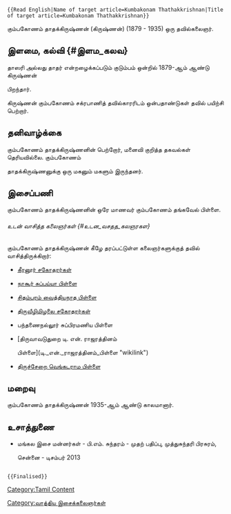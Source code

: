 ```{=mediawiki}
{{Read English|Name of target article=Kumbakonam Thathakkrishnan|Title of target article=Kumbakonam Thathakkrishnan}}
```
கும்பகோணம் தாதக்கிருஷ்ணன் (கிருஷ்ணன்) (1879 - 1935) ஒரு தவில்கலைஞர்.

## இளமை, கல்வி {#இளம_கலவ}

தாஸரி அல்லது தாதர் என்றழைக்கப்படும் குடும்பம் ஒன்றில் 1879-ஆம் ஆண்டு கிருஷ்ணன்
பிறந்தார்.

கிருஷ்ணன் கும்பகோணம் சக்ரபாணித் தவில்காரரிடம் ஒன்பதாண்டுகள் தவில் பயிற்சி பெற்றார்.

## தனிவாழ்க்கை

கும்பகோணம் தாதக்கிருஷ்ணனின் பெற்றோர், மனைவி குறித்த தகவல்கள் தெரியவில்லை. கும்பகோணம்
தாதக்கிருஷ்ணனுக்கு ஒரு மகனும் மகளும் இருந்தனர்.

## இசைப்பணி

கும்பகோணம் தாதக்கிருஷ்ணனின் ஒரே மாணவர் கும்பகோணம் தங்கவேல் பிள்ளை.

###### உடன் வாசித்த கலைஞர்கள் {#உடன_வசதத_கலஞரகள}

கும்பகோணம் தாதக்கிருஷ்ணன் கீழே தரப்பட்டுள்ள கலைஞர்களுக்குத் தவில் வாசித்திருக்கிறார்:

-   [கீரனூர் சகோதரர்கள்](கீரனூர்_சின்னத்தம்பி_பிள்ளை "wikilink")
-   [நாகூர் சுப்பய்யா பிள்ளை](நாகூர்_சுப்பய்யா_பிள்ளை "wikilink")
-   [சிதம்பரம் வைத்தியநாத பிள்ளை](சிதம்பரம்_வைத்தியநாத_பிள்ளை "wikilink")
-   [திருவீழிமிழலை சகோதரர்கள்](திருவீழிமிழலை_சுப்பிரமணிய_பிள்ளை "wikilink")
-   பந்தணைநல்லூர் சுப்பிரமணிய பிள்ளை
-   [திருவாவடுதுறை டி. என். ராஜரத்தினம்
    பிள்ளை](டி._என்._ராஜரத்தினம்_பிள்ளை "wikilink")
-   [திருச்சேறை வெங்கடராம பிள்ளை](திருச்சேறை_வெங்கடராம_பிள்ளை "wikilink")

## மறைவு

கும்பகோணம் தாதக்கிருஷ்ணன் 1935-ஆம் ஆண்டு காலமானார்.

## உசாத்துணை

-   மங்கல இசை மன்னர்கள் - பி.எம். சுந்தரம் - முதற் பதிப்பு, முத்துசுந்தரி பிரசுரம்,
    சென்னை - டிசம்பர் 2013

```{=mediawiki}
{{Finalised}}
```
[Category:Tamil Content](Category:Tamil_Content "wikilink")
[Category:வாத்திய இசைக்கலைஞர்கள்](Category:வாத்திய_இசைக்கலைஞர்கள் "wikilink")
